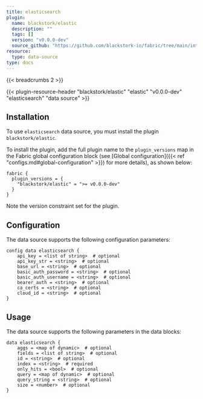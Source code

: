 ```yaml
---
title: elasticsearch
plugin:
  name: blackstork/elastic
  description: ""
  tags: []
  version: "v0.0.0-dev"
  source_github: "https://github.com/blackstork-io/fabric/tree/main/internal/elastic/"
resource:
  type: data-source
type: docs
---
```


{{< breadcrumbs 2 >}}

{{< plugin-resource-header "blackstork/elastic" "elastic" "v0.0.0-dev" "elasticsearch" "data source" >}}

## Installation

To use `elasticsearch` data source, you must install the plugin `blackstork/elastic`.

To install the plugin, add the full plugin name to the `plugin_versions` map in the Fabric global configuration block (see [Global configuration]({{< ref "configs.md#global-configuration" >}}) for more details), as shown below:

```hcl
fabric {
  plugin_versions = {
    "blackstork/elastic" = ">= v0.0.0-dev"
  }
}
```

Note the version constraint set for the plugin.

## Configuration

The data source supports the following configuration parameters:

```hcl
config data elasticsearch {
    api_key = <list of string>  # optional
    api_key_str = <string>  # optional
    base_url = <string>  # optional
    basic_auth_password = <string>  # optional
    basic_auth_username = <string>  # optional
    bearer_auth = <string>  # optional
    ca_certs = <string>  # optional
    cloud_id = <string>  # optional
}
```

## Usage

The data source supports the following parameters in the data blocks:

```hcl
data elasticsearch {
    aggs = <map of dynamic>  # optional
    fields = <list of string>  # optional
    id = <string>  # optional
    index = <string>  # required
    only_hits = <bool>  # optional
    query = <map of dynamic>  # optional
    query_string = <string>  # optional
    size = <number>  # optional
}
```